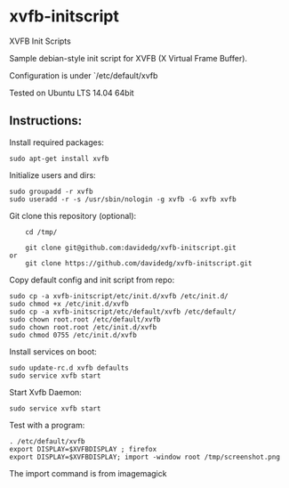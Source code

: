 xvfb-initscript
===============

XVFB Init Scripts


Sample debian-style init script for XVFB (X Virtual Frame Buffer).

Configuration is under `/etc/default/xvfb

Tested on Ubuntu LTS 14.04 64bit



Instructions:
-------------

Install required packages:

	
	sudo apt-get install xvfb
	

Initialize users and dirs:
	
	sudo groupadd -r xvfb
	sudo useradd -r -s /usr/sbin/nologin -g xvfb -G xvfb xvfb

Git clone this repository (optional):

		cd /tmp/

		git clone git@github.com:davidedg/xvfb-initscript.git
	or
		git clone https://github.com/davidedg/xvfb-initscript.git
		

Copy default config and init script from repo:

	
	sudo cp -a xvfb-initscript/etc/init.d/xvfb /etc/init.d/
	sudo chmod +x /etc/init.d/xvfb
	sudo cp -a xvfb-initscript/etc/default/xvfb /etc/default/
	sudo chown root.root /etc/default/xvfb
	sudo chown root.root /etc/init.d/xvfb
	sudo chmod 0755 /etc/init.d/xvfb
	

Install services on boot:

	
	sudo update-rc.d xvfb defaults
	sudo service xvfb start
	

Start Xvfb Daemon:

	
    sudo service xvfb start
	

Test with a program:

	. /etc/default/xvfb
	export DISPLAY=$XVFBDISPLAY ; firefox
	export DISPLAY=$XVFBDISPLAY; import -window root /tmp/screenshot.png

The import command is from imagemagick


